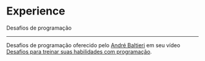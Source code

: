 # Experience
Desafios de programação

---

Desafios de programação oferecido pelo [André Baltieri](https://github.com/andrebaltieri) em seu vídeo [Desafios para treinar suas habilidades com programação](https://youtu.be/zf_fURAQc6Q).
